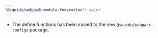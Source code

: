 ```yaml
---
"@squide/webpack-module-federation": major
---
```


- The define functions has been moved to the new `@squide/webpack-configs` package.
